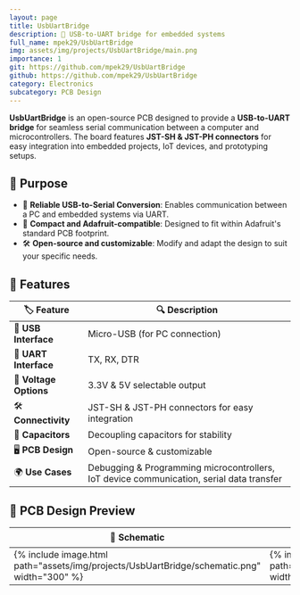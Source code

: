 ```yaml
---
layout: page
title: UsbUartBridge
description: 🔌 USB-to-UART bridge for embedded systems
full_name: mpek29/UsbUartBridge
img: assets/img/projects/UsbUartBridge/main.png
importance: 1
git: https://github.com/mpek29/UsbUartBridge
github: https://github.com/mpek29/UsbUartBridge
category: Electronics
subcategory: PCB Design
---
```



**UsbUartBridge** is an open-source PCB designed to provide a **USB-to-UART bridge** for seamless serial communication between a computer and microcontrollers. The board features **JST-SH & JST-PH connectors** for easy integration into embedded projects, IoT devices, and prototyping setups.

## 🎯 Purpose


- 🔌 **Reliable USB-to-Serial Conversion**: Enables communication between a PC and embedded systems via UART.
- 📏 **Compact and Adafruit-compatible**: Designed to fit within Adafruit's standard PCB footprint.
- 🛠️ **Open-source and customizable**: Modify and adapt the design to suit your specific needs.

## 📝 Features


| 🏷️ Feature            | 🔍 Description                                                                           |
| ---------------------- | ---------------------------------------------------------------------------------------- |
| 🔌 **USB Interface**   | Micro-USB (for PC connection)                                                            |
| 📡 **UART Interface**  | TX, RX, DTR                                                                              |
| 🔋 **Voltage Options** | 3.3V & 5V selectable output                                                              |
| 🛠️ **Connectivity**   | JST-SH & JST-PH connectors for easy integration                                          |
| 🔧 **Capacitors**      | Decoupling capacitors for stability                                                      |
| 🖥️ **PCB Design**     | Open-source & customizable                                                               |
| 🌍 **Use Cases**       | Debugging & Programming microcontrollers, IoT device communication, serial data transfer |

## 📐 PCB Design Preview

| 📜 Schematic | 🖥️ PCB Layout | 🏗️ 3D |
|-----------|-----------|-----------|
| {% include image.html path="assets/img/projects/UsbUartBridge/schematic.png" width="300" %} | {% include image.html path="assets/img/projects/UsbUartBridge/pcb_layout.png" width="300" %} | {% include image.html path="assets/img/projects/UsbUartBridge/3d.png" width="300" %} |

